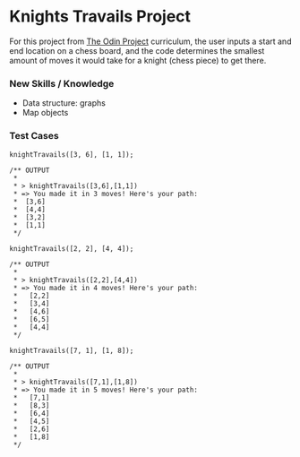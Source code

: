 # Knights Travails Project

For this project from [The Odin Project](https://www.theodinproject.com/) curriculum, the user inputs a start and end location on a chess board, and the code determines the smallest amount of moves it would take for a knight (chess piece) to get there. 

### New Skills / Knowledge
- Data structure: graphs
- Map objects

### Test Cases
```
knightTravails([3, 6], [1, 1]);

/** OUTPUT
 *
 * > knightTravails([3,6],[1,1])
 * => You made it in 3 moves! Here's your path:
 *  [3,6]
 *  [4,4]
 *  [3,2]
 *  [1,1]
 */

knightTravails([2, 2], [4, 4]);

/** OUTPUT
 *
 * > knightTravails([2,2],[4,4])
 * => You made it in 4 moves! Here's your path:
 *   [2,2]
 *   [3,4]
 *   [4,6]
 *   [6,5]
 *   [4,4]
 */

knightTravails([7, 1], [1, 8]);

/** OUTPUT
 *
 * > knightTravails([7,1],[1,8])
 * => You made it in 5 moves! Here's your path:
 *   [7,1]
 *   [8,3]
 *   [6,4]
 *   [4,5]
 *   [2,6]
 *   [1,8]
 */
 ```
